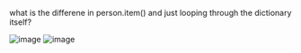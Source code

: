 what is the differene in person.item() and just looping through the dictionary itself?

![image](https://github.com/user-attachments/assets/a60419c6-ad91-4351-8212-43ee9f7643cb)
![image](https://github.com/user-attachments/assets/e257fd1e-9b1f-42c3-bc99-27de2b933f6d)

